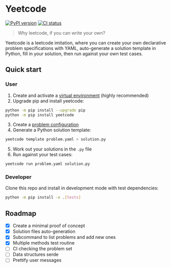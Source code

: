 # Yeetcode

[![PyPI version](
https://badge.fury.io/py/yeetcode.svg
)](https://badge.fury.io/py/yeetcode)
[![CI status](
https://github.com/qianxyz/yeetcode/actions/workflows/ci.yml/badge.svg
)](https://github.com/qianxyz/yeetcode/actions)

> Why leetcode, if you can write your own?

Yeetcode is a leetcode imitation, where you can create your own
declarative problem specifications with YAML, auto-generate a solution
template in Python, fill in your solution, then run against your own 
test cases.

## Quick start

### User

1. Create and activate a [virtual environment](
   https://docs.python.org/3/library/venv.html) (highly recommended)
2. Upgrade pip and install yeetcode:
```sh
python -m pip install --upgrade pip
python -m pip install yeetcode
```
3. Create a [problem configuration](./example/README.md)
4. Generate a Python solution template:
```sh
yeetcode template problem.yaml > solution.py
```
5. Work out your solutions in the `.py` file
6. Run against your test cases:
```sh
yeetcode run problem.yaml solution.py
```

### Developer

Clone this repo and install in development mode with test dependencies:
```sh
python -m pip install -e .[tests]
```

## Roadmap

- [x] Create a minimal proof of concept
- [x] Solution files auto-generation
- [x] Subcommand to list problems and add new ones
- [x] Multiple methods test routine
- [ ] CI checking the problem set
- [ ] Data structures serde
- [ ] Prettify user messages
